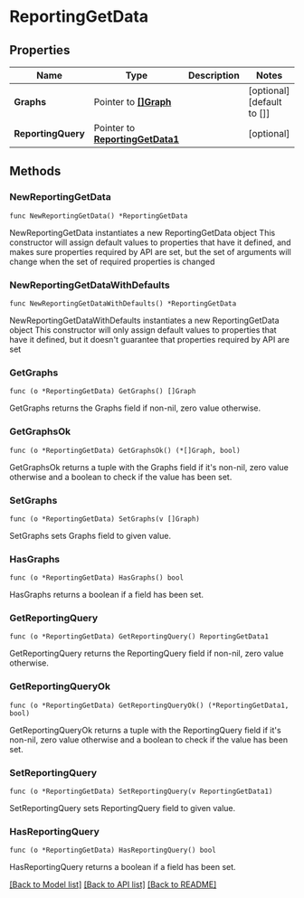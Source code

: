 # ReportingGetData

## Properties

Name | Type | Description | Notes
------------ | ------------- | ------------- | -------------
**Graphs** | Pointer to [**[]Graph**](Graph.md) |  | [optional] [default to []]
**ReportingQuery** | Pointer to [**ReportingGetData1**](ReportingGetData1.md) |  | [optional] 

## Methods

### NewReportingGetData

`func NewReportingGetData() *ReportingGetData`

NewReportingGetData instantiates a new ReportingGetData object
This constructor will assign default values to properties that have it defined,
and makes sure properties required by API are set, but the set of arguments
will change when the set of required properties is changed

### NewReportingGetDataWithDefaults

`func NewReportingGetDataWithDefaults() *ReportingGetData`

NewReportingGetDataWithDefaults instantiates a new ReportingGetData object
This constructor will only assign default values to properties that have it defined,
but it doesn't guarantee that properties required by API are set

### GetGraphs

`func (o *ReportingGetData) GetGraphs() []Graph`

GetGraphs returns the Graphs field if non-nil, zero value otherwise.

### GetGraphsOk

`func (o *ReportingGetData) GetGraphsOk() (*[]Graph, bool)`

GetGraphsOk returns a tuple with the Graphs field if it's non-nil, zero value otherwise
and a boolean to check if the value has been set.

### SetGraphs

`func (o *ReportingGetData) SetGraphs(v []Graph)`

SetGraphs sets Graphs field to given value.

### HasGraphs

`func (o *ReportingGetData) HasGraphs() bool`

HasGraphs returns a boolean if a field has been set.

### GetReportingQuery

`func (o *ReportingGetData) GetReportingQuery() ReportingGetData1`

GetReportingQuery returns the ReportingQuery field if non-nil, zero value otherwise.

### GetReportingQueryOk

`func (o *ReportingGetData) GetReportingQueryOk() (*ReportingGetData1, bool)`

GetReportingQueryOk returns a tuple with the ReportingQuery field if it's non-nil, zero value otherwise
and a boolean to check if the value has been set.

### SetReportingQuery

`func (o *ReportingGetData) SetReportingQuery(v ReportingGetData1)`

SetReportingQuery sets ReportingQuery field to given value.

### HasReportingQuery

`func (o *ReportingGetData) HasReportingQuery() bool`

HasReportingQuery returns a boolean if a field has been set.


[[Back to Model list]](../README.md#documentation-for-models) [[Back to API list]](../README.md#documentation-for-api-endpoints) [[Back to README]](../README.md)


